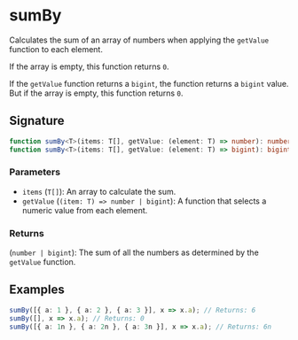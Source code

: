 # sumBy

Calculates the sum of an array of numbers when applying the `getValue` function to each element.

If the array is empty, this function returns `0`.

If the `getValue` function returns a `bigint`, the function returns a `bigint` value. But if the array is empty, this function returns `0`.

## Signature

```typescript
function sumBy<T>(items: T[], getValue: (element: T) => number): number;
function sumBy<T>(items: T[], getValue: (element: T) => bigint): bigint;
```

### Parameters

- `items` (`T[]`): An array to calculate the sum.
- `getValue` (`(item: T) => number | bigint`): A function that selects a numeric value from each element.

### Returns

(`number | bigint`): The sum of all the numbers as determined by the `getValue` function.

## Examples

```typescript
sumBy([{ a: 1 }, { a: 2 }, { a: 3 }], x => x.a); // Returns: 6
sumBy([], x => x.a); // Returns: 0
sumBy([{ a: 1n }, { a: 2n }, { a: 3n }], x => x.a); // Returns: 6n
```
